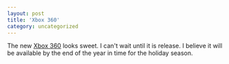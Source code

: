 ```yaml
---
layout: post
title: 'Xbox 360'
category: uncategorized
---
```


The new <a href="http://www.xbox360.com/">Xbox 360</a> looks sweet.  I can't wait until it is release.  I believe it will be available by the end of the year in time for the holiday season.
